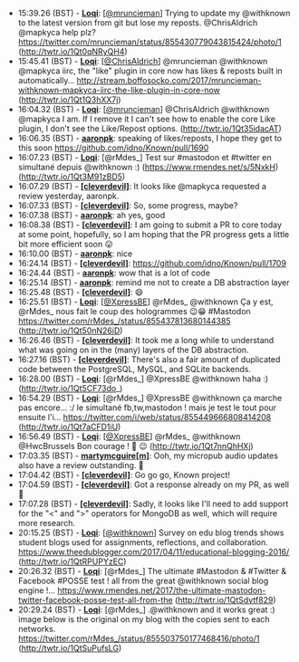 * <a id="15:39.26">15:39.26 (BST)</a> - __[Loqi](https://github.com/Loqi)__: [<a href="https://twitter.com/mruncieman">@mruncieman</a>] Trying to update my @withknown to the latest version from git but lose my reposts. @ChrisAldrich @mapkyca help plz? https://twitter.com/mruncieman/status/855430779043815424/photo/1 (http://twtr.io/1Qt0qNRyQH4)
* <a id="15:45.41">15:45.41 (BST)</a> - __[Loqi](https://github.com/Loqi)__: [<a href="https://twitter.com/ChrisAldrich">@ChrisAldrich</a>] @mruncieman @withknown @mapkyca iirc, the "like" plugin in core now has likes & reposts built in automatically… http://stream.boffosocko.com/2017/mruncieman-withknown-mapkyca-iirc-the-like-plugin-in-core-now (http://twtr.io/1Qt1Q3hXX7j)
* <a id="16:04.32">16:04.32 (BST)</a> - __[Loqi](https://github.com/Loqi)__: [<a href="https://twitter.com/mruncieman">@mruncieman</a>] @ChrisAldrich @withknown @mapkyca I am. If I remove it I can't see how to enable the core Like plugin, I don't see the Like/Repost options. (http://twtr.io/1Qt35idacAT)
* <a id="16:06.35">16:06.35 (BST)</a> - __[aaronpk](https://github.com/aaronpk)__: speaking of likes/reposts, I hope they get to this soon https://github.com/idno/Known/pull/1690
* <a id="16:07.23">16:07.23 (BST)</a> - __[Loqi](https://github.com/Loqi)__: [@rMdes_] Test sur #mastodon et #twitter en simultané depuis @withknown :) (https://www.rmendes.net/s/5NxkH) (http://twtr.io/1Qt3M91zBD5)
* <a id="16:07.29">16:07.29 (BST)</a> - __[[cleverdevil]](https://github.com/[cleverdevil])__: It looks like @mapkyca requested a review yesterday, aaronpk.
* <a id="16:07.33">16:07.33 (BST)</a> - __[[cleverdevil]](https://github.com/[cleverdevil])__: So, some progress, maybe?
* <a id="16:07.38">16:07.38 (BST)</a> - __[aaronpk](https://github.com/aaronpk)__: ah yes, good
* <a id="16:08.38">16:08.38 (BST)</a> - __[[cleverdevil]](https://github.com/[cleverdevil])__: I am going to submit a PR to core today at some point, hopefully, so I am hoping that the PR progress gets a little bit more efficient soon 😛
* <a id="16:10.00">16:10.00 (BST)</a> - __[aaronpk](https://github.com/aaronpk)__: nice
* <a id="16:24.14">16:24.14 (BST)</a> - __[[cleverdevil]](https://github.com/[cleverdevil])__: https://github.com/idno/Known/pull/1709
* <a id="16:24.44">16:24.44 (BST)</a> - __[aaronpk](https://github.com/aaronpk)__: wow that is a lot of code
* <a id="16:25.14">16:25.14 (BST)</a> - __[aaronpk](https://github.com/aaronpk)__: remind me not to create a DB abstraction layer
* <a id="16:25.48">16:25.48 (BST)</a> - __[[cleverdevil]](https://github.com/[cleverdevil])__: 😄
* <a id="16:25.51">16:25.51 (BST)</a> - __[Loqi](https://github.com/Loqi)__: [<a href="https://twitter.com/XpressBE">@XpressBE</a>] @rMdes_ @withknown Ça y est, @rMdes_ nous fait le coup des hologrammes 😉😁 #Mastodon  https://twitter.com/rMdes_/status/855437813680144385 (http://twtr.io/1Qt50nN26iD)
* <a id="16:26.46">16:26.46 (BST)</a> - __[[cleverdevil]](https://github.com/[cleverdevil])__: It took me a long while to understand what was going on in the (many) layers of the DB abstraction.
* <a id="16:27.16">16:27.16 (BST)</a> - __[[cleverdevil]](https://github.com/[cleverdevil])__: There's also a fair amount of duplicated code between the PostgreSQL, MySQL, and SQLite backends.
* <a id="16:28.00">16:28.00 (BST)</a> - __[Loqi](https://github.com/Loqi)__: [@rMdes_] @XpressBE @withknown haha :) (http://twtr.io/1Qt5CF73do_)
* <a id="16:54.29">16:54.29 (BST)</a> - __[Loqi](https://github.com/Loqi)__: [@rMdes_] @XpressBE @withknown ça marche pas encore... :/ le simultané fb,tw,mastodon ! mais je test le tout pour ensuite l'i… https://twitter.com/i/web/status/855449666808414208 (http://twtr.io/1Qt7aCFD1iU)
* <a id="16:56.49">16:56.49 (BST)</a> - __[Loqi](https://github.com/Loqi)__: [<a href="https://twitter.com/XpressBE">@XpressBE</a>] @rMdes_ @withknown @HwcBrussels Bon courage ! 💪 😉 (http://twtr.io/1Qt7nnQhHXj)
* <a id="17:03.35">17:03.35 (BST)</a> - __[martymcguire[m]](https://github.com/martymcguire[m])__: Ooh, my micropub audio updates also have a review outstanding. 🎉
* <a id="17:04.42">17:04.42 (BST)</a> - __[[cleverdevil]](https://github.com/[cleverdevil])__: Go go go, Known project!
* <a id="17:04.59">17:04.59 (BST)</a> - __[[cleverdevil]](https://github.com/[cleverdevil])__: Got a response already on my PR, as well 🙂
* <a id="17:07.28">17:07.28 (BST)</a> - __[[cleverdevil]](https://github.com/[cleverdevil])__: Sadly, it looks like I'll need to add support for the "<" and ">" operators for MongoDB as well, which will require more research.
* <a id="20:15.25">20:15.25 (BST)</a> - __[Loqi](https://github.com/Loqi)__: [<a href="https://twitter.com/withknown">@withknown</a>] Survey on edu blog trends shows student blogs used for assignments, reflections, and collaboration. https://www.theedublogger.com/2017/04/11/educational-blogging-2016/ (http://twtr.io/1QtRPUPYzEC)
* <a id="20:26.32">20:26.32 (BST)</a> - __[Loqi](https://github.com/Loqi)__: [@rMdes_] The ultimate #Mastodon & #Twitter & Facebook #POSSE test ! all from the great @withknown social blog engine !… https://www.rmendes.net/2017/the-ultimate-mastodon-twitter-facebook-posse-test-all-from-the (http://twtr.io/1QtSdvtf829)
* <a id="20:29.24">20:29.24 (BST)</a> - __[Loqi](https://github.com/Loqi)__: [@rMdes_] .@withknown and it works great :) image below is the original on my blog with the copies sent to each networks. https://twitter.com/rMdes_/status/855503750177468416/photo/1 (http://twtr.io/1QtSuPufsLG)

